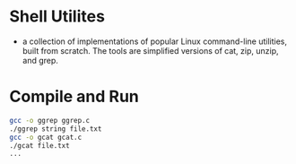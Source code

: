 # Shell Utilites
- a collection of implementations of popular Linux command-line utilities, built from scratch. The tools are simplified versions of cat, zip, unzip, and grep.
# Compile and Run
```bash
gcc -o ggrep ggrep.c
./ggrep string file.txt
gcc -o gcat gcat.c
./gcat file.txt
...
```